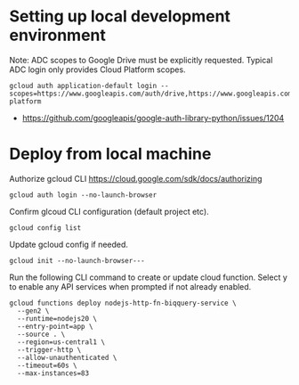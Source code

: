 # Setting up local development environment
Note: ADC scopes to Google Drive must be explicitly requested.  Typical ADC login only provides Cloud Platform scopes.
```
gcloud auth application-default login --scopes=https://www.googleapis.com/auth/drive,https://www.googleapis.com/auth/cloud-platform
```
- https://github.com/googleapis/google-auth-library-python/issues/1204

# Deploy from local machine

Authorize gcloud CLI
https://cloud.google.com/sdk/docs/authorizing
```
gcloud auth login --no-launch-browser
```

Confirm glcoud CLI configuration (default project etc).
```
gcloud config list
```

Update gcloud config if needed.
```
gcloud init --no-launch-browser---
```

Run the following CLI command to create or update cloud function.  Select y to enable any API services when prompted if not already enabled.
```
gcloud functions deploy nodejs-http-fn-biqquery-service \
  --gen2 \
  --runtime=nodejs20 \
  --entry-point=app \
  --source . \
  --region=us-central1 \
  --trigger-http \
  --allow-unauthenticated \
  --timeout=60s \
  --max-instances=83
```